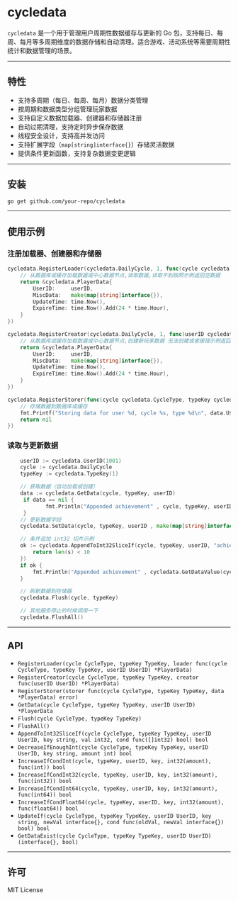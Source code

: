 # cycledata

`cycledata` 是一个用于管理用户周期性数据缓存与更新的 Go 包，支持每日、每周、每月等多周期维度的数据存储和自动清理。适合游戏、活动系统等需要周期性统计和数据管理的场景。

---

## 特性

- 支持多周期（每日、每周、每月）数据分类管理
- 按周期和数据类型分组管理玩家数据
- 支持自定义数据加载器、创建器和存储器注册
- 自动过期清理，支持定时异步保存数据
- 线程安全设计，支持高并发访问
- 支持扩展字段（`map[string]interface{}`）存储灵活数据
- 提供条件更新函数，支持复杂数据变更逻辑

---

## 安装

```bash
go get github.com/your-repo/cycledata
```

---

## 使用示例

### 注册加载器、创建器和存储器

```go
cycledata.RegisterLoader(cycledata.DailyCycle, 1, func(cycle cycledata.CycleType, typeKey cycledata.TypeKey, userID cycledata.UserID) *cycledata.PlayerData {
	// 从数据库或缓存加载数据或中心数据节点,读取数据,读取不到按照示例返回空数据
	return &cycledata.PlayerData{
		UserID:     userID,
		MiscData:   make(map[string]interface{}),
		UpdateTime: time.Now(),
		ExpireTime: time.Now().Add(24 * time.Hour),
	}
})

cycledata.RegisterCreator(cycledata.DailyCycle, 1, func(userID cycledata.UserID) *cycledata.PlayerData {
	// 从数据库或缓存加载数据或中心数据节点,创建新玩家数据 无法创建或者报错示例返回空数据
	return &cycledata.PlayerData{
		UserID:     userID,
		MiscData:   make(map[string]interface{}),
		UpdateTime: time.Now(),
		ExpireTime: time.Now().Add(24 * time.Hour),
	}
})

cycledata.RegisterStorer(func(cycle cycledata.CycleType, typeKey cycledata.TypeKey, data *cycledata.PlayerData) error {
	// 存储数据到数据库或缓存
	fmt.Printf("Storing data for user %d, cycle %s, type %d\n", data.UserID, cycle, typeKey)
	return nil
})
```

### 读取与更新数据

```go
    userID := cycledata.UserID(1001)
    cycle := cycledata.DailyCycle
    typeKey := cycledata.TypeKey(1)

    // 获取数据（自动加载或创建）
    data := cycledata.GetData(cycle, typeKey, userID)
     if data == nil {
            fmt.Println("Appended achievement" , cycle, typeKey, userID , nil )
     }
    // 更新数据字段
    cycledata.SetData(cycle, typeKey, userID , make(map[string]interface{}))

    // 条件追加 int32 切片示例
    ok := cycledata.AppendToInt32SliceIf(cycle, typeKey, userID, "achievements", 10, func(s []int32) bool {
    	return len(s) < 10
    })
    if ok {
    	fmt.Println("Appended achievement" , cycledata.GetDataValue(cycle, typeKey, userID))
    }

    // 刷新数据到存储器
    cycledata.Flush(cycle, typeKey)

	// 其他服务停止的时候调用一下
	cycledata.FlushAll()
```

---

## API

- `RegisterLoader(cycle CycleType, typeKey TypeKey, loader func(cycle CycleType, typeKey TypeKey, userID UserID) *PlayerData)`
- `RegisterCreator(cycle CycleType, typeKey TypeKey, creator func(userID UserID) *PlayerData)`
- `RegisterStorer(storer func(cycle CycleType, typeKey TypeKey, data *PlayerData) error)`
- `GetData(cycle CycleType, typeKey TypeKey, userID UserID) *PlayerData`
- `Flush(cycle CycleType, typeKey TypeKey)`
- `FlushAll()`
- `AppendToInt32SliceIf(cycle CycleType, typeKey TypeKey, userID UserID, key string, val int32, cond func([]int32) bool) bool`
- `DecreaseIfEnoughInt(cycle CycleType, typeKey TypeKey, userID UserID, key string, amount int) bool`
- `IncreaseIfCondInt(cycle, typeKey, userID, key, int32(amount), func(int)) bool`
- `IncreaseIfCondInt32(cycle, typeKey, userID, key, int32(amount), func(int32)) bool`
- `IncreaseIfCondInt64(cycle, typeKey, userID, key, int32(amount), func(int64)) bool`
- `IncreaseIfCondFloat64(cycle, typeKey, userID, key, int32(amount), func(float64)) bool`
- `UpdateIf(cycle CycleType, typeKey TypeKey, userID UserID, key string, newVal interface{}, cond func(oldVal, newVal interface{}) bool) bool`
- `GetDataExist(cycle CycleType, typeKey TypeKey, userID UserID) (interface{}, bool)`

---

## 许可

MIT License
